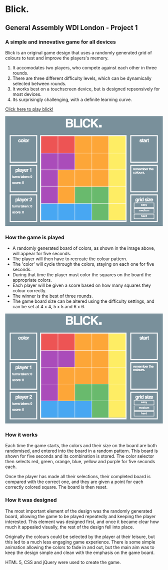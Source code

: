 # Blick.
## General Assembly WDI London - Project 1
### A simple and innovative game for all devices

Blick is an original game design that uses a randomly generated grid of colours to test and improve the players's memory. 

1. It accomodates two players, who compete against each other in three rounds.
2. There are three different difficulty levels, which can be dynamically selected between rounds.
3. It works best on a touchscreen device, but is designed repsonsively for most devices.
4. Its surprisingly challenging, with a definite learning curve.

[Click here to play blick!](https://www.playblick.herokuapp.com)

![alt text](https://github.com/odholden/wdi-first-project/blob/master/images/blick1.png)

### How the game is played

- A randomly generated board of colors, as shown in the image above, will appear for five seconds. 
- The player will then have to recreate the colour pattern.
- The 'color' will cycle through the colors, staying on each one for five seconds. 
- During that time the player must color the squares on the board the appropriate colors.
- Each player will be given a score based on how many squares they colour correctly. 
- The winner is the best of three rounds.
- The game board size can be altered using the difficulty settings, and can be set at 4 x 4, 5 x 5 and 6 x 6.

![alt text](https://github.com/odholden/wdi-first-project/blob/master/images/blick1.png)

### How it works

Each time the game starts, the colors and their size on the board are both randomised, and entered into the board in a random pattern. This board is shown for five seconds and its combination is stored. The color selector then selects red, green, orange, blue, yellow and purple for five seconds each. 

Once the player has made all their selections, their completed board is compared with the correct one, and they are given a point for each correctly colored square. The board is then reset. 

### How it was designed

The most important element of the design was the randomly generated board, allowing the game to be played repeatedly and keeping the player interested. This element was designed first, and once it became clear how much it appealed visually, the rest of the design fell into place. 

Originally the colours could be selected by the player at their leisure, but this led to a much less engaging game experience. There is some simple animation allowing the colors to fade in and out, but the main aim was to keep the design simple and clean with the emphasis on the game board.

HTML 5, CSS and jQuery were used to create the game.
